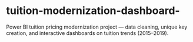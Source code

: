 # tuition-modernization-dashboard-
Power BI tuition pricing modernization project — data cleaning, unique key creation, and interactive dashboards on tuition trends (2015–2019).

